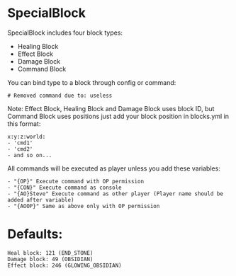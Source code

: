 # SpecialBlock

SpecialBlock includes four block types:
  * Healing Block
  * Effect Block
  * Damage Block
  * Command Block
  
You can bind type to a block through config or command:
```
# Removed command due to: useless
```
Note: Effect Block, Healing Block and Damage Block uses block ID, but Command Block uses positions just add your block position in blocks.yml in this format:
```
x:y:z:world:
- 'cmd1'
- 'cmd2'
- and so on...
```
All commands will be executed as player unless you add these variables:
```
- "{OP}" Execute command with OP permission
- "{CON}" Execute command as console
- "{AO}Steve" Execute command as other player (Player name should be added after variable)
- "{AOOP}" Same as above only with OP permission
```
# Defaults:
```
Heal block: 121 (END_STONE)
Damage block: 49 (OBSIDIAN)
Effect block: 246 (GLOWING_OBSIDIAN)
```
